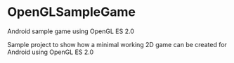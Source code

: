 # OpenGLSampleGame
Android sample game using OpenGL ES 2.0

Sample project to show how a minimal working 2D game can be created for Android using OpenGL ES 2.0
